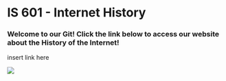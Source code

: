 # IS 601 - Internet History
### Welcome to our Git! Click the link below to access our website about the History of the Internet!

insert link here

![](https://s27389.pcdn.co/wp-content/uploads/2017/04/AdobeStock_116472569-1024x673.jpeg)
